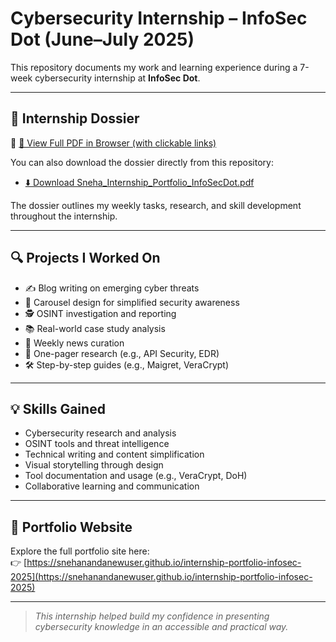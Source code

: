 # Cybersecurity Internship – InfoSec Dot (June–July 2025)

This repository documents my work and learning experience during a 7-week cybersecurity internship at **InfoSec Dot**.

---

## 📘 Internship Dossier

🔗 [📄 View Full PDF in Browser (with clickable links)](https://snehanandanewuser.github.io/internship-portfolio-infosec-2025/Sneha_Internship_Portfolio_InfoSecDot.pdf)

You can also download the dossier directly from this repository:
- [⬇️ Download Sneha_Internship_Portfolio_InfoSecDot.pdf](Sneha_Internship_Portfolio_InfoSecDot.pdf)

The dossier outlines my weekly tasks, research, and skill development throughout the internship.

---

## 🔍 Projects I Worked On

- ✍️ Blog writing on emerging cyber threats  
- 🎨 Carousel design for simplified security awareness  
- 🕵️ OSINT investigation and reporting  
- 📚 Real-world case study analysis  
- 📰 Weekly news curation  
- 📄 One-pager research (e.g., API Security, EDR)  
- 🛠 Step-by-step guides (e.g., Maigret, VeraCrypt)

---

## 💡 Skills Gained

- Cybersecurity research and analysis  
- OSINT tools and threat intelligence  
- Technical writing and content simplification  
- Visual storytelling through design  
- Tool documentation and usage (e.g., VeraCrypt, DoH)  
- Collaborative learning and communication

---

## 🔗 Portfolio Website

Explore the full portfolio site here:  
👉 [https://snehanandanewuser.github.io/internship-portfolio-infosec-2025](https://snehanandanewuser.github.io/internship-portfolio-infosec-2025)

---


> *This internship helped build my confidence in presenting cybersecurity knowledge in an accessible and practical way.*  

